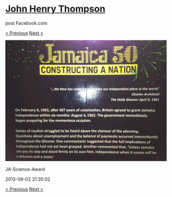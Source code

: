 # [John Henry Thompson](../README.md)
post Facebook.com

[< Previous](2013-09-02-12.md) [Next >](2013-09-02-14.md)

[![](../media/2013-09-02/JA-Science-Award-2.jpg)](../README.md)

JA-Science-Award

2013-09-02 21:35:02

[< Previous](2013-09-02-12.md) [Next >](2013-09-02-14.md)